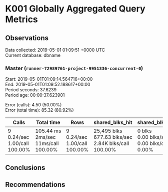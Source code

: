 # K001 Globally Aggregated Query Metrics

## Observations ##
Data collected: 2019-05-01 01:09:51 +0000 UTC  
Current database: dbname  



### Master (`runner-72989761-project-9951336-concurrent-0`) ###
Start: 2019-05-01T01:09:14.564716+00:00  
End: 2019-05-01T01:09:52.188617+00:00  
Period seconds: 37.6239  
Period age: 00:00:37.623901  

Error (calls): 4.50 (50.00%)  
Error (total time): 85.32 (80.92%)

Calls | Total&nbsp;time | Rows | shared_blks_hit | shared_blks_read | shared_blks_dirtied | shared_blks_written | blk_read_time | blk_write_time | kcache_reads | kcache_writes | kcache_user_time_ms | kcache_system_time 
-------|------------|------|-----------------|------------------|---------------------|---------------------|---------------|----------------|--------------|---------------|---------------------|--------------------
9<br/>0.24/sec<br/>1.00/call<br/>100.00% |105.44&nbsp;ms<br/>2ms/sec<br/>11ms/call<br/>100.00% |9<br/>0.24/sec<br/>1.00/call<br/>100.00% |25,495&nbsp;blks<br/>677.63&nbsp;blks/sec<br/>2.84K&nbsp;blks/call<br/>100.00% |0&nbsp;blks<br/>0.00&nbsp;blks/sec<br/>0.00&nbsp;blks/call<br/>0.00% |0&nbsp;blks<br/>0.00&nbsp;blks/sec<br/>0.00&nbsp;blks/call<br/>0.00% |0&nbsp;blks<br/>0.00&nbsp;blks/sec<br/>0.00&nbsp;blks/call<br/>0.00% |0.00&nbsp;ms<br/>0ms/sec<br/>0ms/call<br/>0.00% |0.00&nbsp;ms<br/>0ms/sec<br/>0ms/call<br/>0.00% |0.00&nbsp;bytes<br/>0.00&nbsp;bytes/sec<br/>0.00&nbsp;bytes/call<br/>0.00% |0.00&nbsp;bytes<br/>0.00&nbsp;bytes/sec<br/>0.00&nbsp;bytes/call<br/>0.00% |0.00&nbsp;ms<br/>0ms/sec<br/>0ms/call<br/>0.00% |0.00&nbsp;ms<br/>0ms/sec<br/>0ms/call<br/>0.00%





## Conclusions ##


## Recommendations ##

